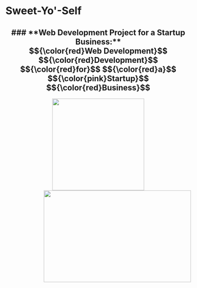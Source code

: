 # Sweet-Yo'-Self
<h2 align="center">
### **Web Development Project for a Startup Business:**
$${\color{red}Web&nbsp;Development}$$ $${\color{red}Development}$$ $${\color{red}for}$$ $${\color{red}a}$$ $${\color{pink}Startup}$$ $${\color{red}Business}$$
</h2>
<p align="center">
<a href="https://sweetyoself.com">
  <img src="https://github.com/Giavonator/Sweet-Yo-Self/assets/68939873/8a9b326b-7448-4573-89c7-e2d4dcbdc752" width="250" height="250">
</a>


<a style="position:relative; float:right;" href="https://sweetyoself.com">
  <img src="https://github.com/Giavonator/Sweet-Yo-Self/assets/68939873/eda90db1-a1a0-4376-8127-a6e40fd587ce" width="400" height="250">
</a>
</p>
  

